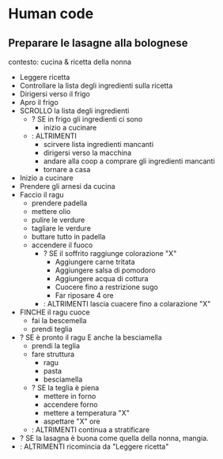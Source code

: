 # Human code

## Preparare le lasagne alla bolognese

contesto: cucina & ricetta della nonna

- Leggere ricetta
- Controllare la lista degli ingredienti sulla ricetta 
- Dirigersi verso il frigo
- Apro il frigo 
- SCROLLO la lista degli ingredienti  
    - ? SE in frigo gli ingredienti ci sono 
        - inizio a cucinare
    - : ALTRIMENTI
        - scirvere lista ingredienti mancanti
        - dirigersi verso la macchina
        - andare alla coop a comprare gli ingredienti mancanti
        - tornare a casa
- Inizio a cucinare
- Prendere gli arnesi da cucina 
- Faccio il ragu
   - prendere padella
   - mettere olio 
   - pulire le verdure
   - tagliare le verdure 
   - buttare tutto in padella
   - accendere il fuoco
        - ? SE il soffrito raggiunge colorazione "X" 
            - Aggiungere carne tritata
            - Aggiungere salsa di pomodoro
            - Aggiungere acqua di cottura 
            - Cuocere fino a restrizione sugo 
            - Far riposare 4 ore
        - : ALTRIMENTI lascia cuacere fino a colarazione "X"
- FINCHE il ragu cuoce 
    - fai la bescemella
    - prendi teglia 
- ? SE è pronto il ragu E anche la besciamella
    - prendi la teglia
    - fare struttura
        - ragu
        - pasta
        - besciamella
    - ? SE la teglia è piena 
        - mettere in forno
        - accendere forno 
        - mettere a temperatura "X"
        - aspettare "X" ore
    - : ALTRIMENTI continua a stratificare
- ? SE la lasagna è buona come quella della nonna, mangia.
- : ALTRIMENTI ricomincia da "Leggere ricetta" 